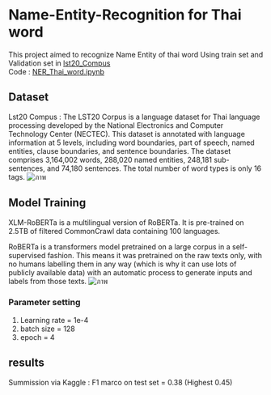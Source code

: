 # Name-Entity-Recognition for Thai word
This project aimed to recognize Name Entity of thai word Using train set and Validation set in [lst20_Compus](https://aiforthai.in.th/corpus.php)\
Code : [NER_Thai_word.ipynb](NER_Thai_word.ipynb)

## Dataset
Lst20 Compus : The LST20 Corpus is a language dataset for Thai language processing developed by the National Electronics and Computer Technology Center (NECTEC). This dataset is annotated with language information at 5 levels, including word boundaries, part of speech, named entities, clause boundaries, and sentence boundaries. The dataset comprises 3,164,002 words, 288,020 named entities, 248,181 sub-sentences, and 74,180 sentences. The total number of word types is only 16 tags.
![ภาพ](https://github.com/juliee235/Name-Entity-Recognition/assets/138569824/9cbeff52-b037-4ce7-a8ae-e9a9bbe069b2)

 ## Model Training
XLM-RoBERTa is a multilingual version of RoBERTa. It is pre-trained on 2.5TB of filtered CommonCrawl data containing 100 languages.

RoBERTa is a transformers model pretrained on a large corpus in a self-supervised fashion. This means it was pretrained on the raw texts only, with no humans labelling them in any way (which is why it can use lots of publicly available data) with an automatic process to generate inputs and labels from those texts.
![ภาพ](https://github.com/juliee235/Name-Entity-Recognition/assets/138569824/1db2ba18-84f4-4776-927a-b1e95d70e19f)
### Parameter setting
1. Learning rate = 1e-4
2. batch size = 128
3. epoch = 4

## results
Summission via Kaggle : F1 marco on test set = 0.38 (Highest 0.45)


